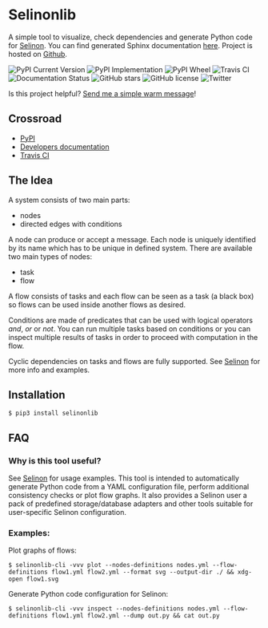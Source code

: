 # Selinonlib

A simple tool to visualize, check dependencies and generate Python code for [Selinon](https://github.com/selinon/selinon). You can find generated Sphinx documentation [here](https://selinonlib.readthedocs.io). Project is hosted on [Github](https://github.com/selinon/selinonlib).

![PyPI Current Version](https://img.shields.io/pypi/v/selinonlib.svg)
![PyPI Implementation](https://img.shields.io/pypi/implementation/selinonlib.svg)
![PyPI Wheel](https://img.shields.io/pypi/wheel/selinonlib.svg)
![Travis CI](https://travis-ci.org/selinon/selinonlib.svg?branch=master)
![Documentation Status](https://readthedocs.org/projects/selinonlib/badge/?version=latest)
![GitHub stars](https://img.shields.io/github/stars/selinon/selinonlib.svg)
![GitHub license](https://img.shields.io/badge/license-GPLv2-blue.svg)
![Twitter](https://img.shields.io/twitter/url/http/github.com/selinon/selinonlib.svg?style=social)

Is this project helpful? [Send me a simple warm message](https://saythanks.io/to/fridex)!

## Crossroad

 * [PyPI](https://pypi.python.org/pypi/selinonlib)
 * [Developers documentation](https://selinonlib.readthedocs.io)
 * [Travis CI](https://travis-ci.org/selinon/selinonlib)

## The Idea

A system consists of two main parts:
  * nodes
  * directed edges with conditions
  
A node can produce or accept a message. Each node is uniquely identified by its name which has to be unique in defined system. There are available two main types of nodes:
  * task
  * flow
  
A flow consists of tasks and each flow can be seen as a task (a black box) so flows can be used inside another flows as desired.

Conditions are made of predicates that can be used with logical operators *and*, *or* or *not*. You can run multiple tasks based on conditions or you can inspect multiple results of tasks in order to proceed with computation in the flow.

Cyclic dependencies on tasks and flows are fully supported. See [Selinon](https://github.com/selinon/selinon) for more info and examples.

## Installation

```
$ pip3 install selinonlib
```

## FAQ

### Why is this tool useful?

See [Selinon](https://github.com/selinon/selinon) for usage examples. This tool is intended to automatically generate Python code from a YAML configuration file, perform additional consistency checks or plot flow graphs. It also provides a Selinon user a pack of predefined storage/database adapters and other tools suitable for user-specific Selinon configuration.

### Examples:

Plot graphs of flows:
```
$ selinonlib-cli -vvv plot --nodes-definitions nodes.yml --flow-definitions flow1.yml flow2.yml --format svg --output-dir ./ && xdg-open flow1.svg
```

Generate Python code configuration for Selinon:
```
$ selinonlib-cli -vvv inspect --nodes-definitions nodes.yml --flow-definitions flow1.yml flow2.yml --dump out.py && cat out.py
```

